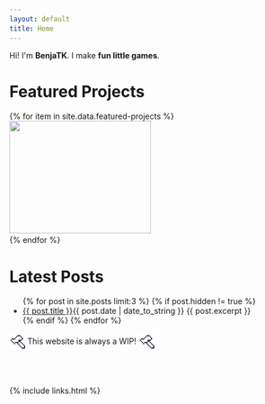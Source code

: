 ```yaml
---
layout: default
title: Home
---
```


Hi! I'm **BenjaTK**. I make **fun little games**.


# Featured Projects

<div class="game-grid">
    {% for item in site.data.featured-projects %}
    <div class="game-thumb">
        <a class="game-link" href="{{ item.link }}" target="_blank"><img height="200" width="252" src="{{ item.image }}"></a>
    </div>
    {% endfor %}
</div>

# Latest Posts

<ul class="blog-list">
  {% for post in site.posts limit:3 %}
    {% if post.hidden != true %}
    <li>
      <a href="{{ post.url }}">{{ post.title }}</a><span class="post-date float-right">{{ post.date | date_to_string }}</span>
      <span class="excerpt">{{ post.excerpt }}</span>
    </li>
    {% endif %}
  {% endfor %}
</ul>


<img width="32" decoding="async" src="assets/images/icons/hammer.svg" style="vertical-align:middle">This website is always a WIP! <img width="32" decoding="async" src="assets/images/icons/hammer.svg" style="vertical-align:middle">

<br>
<br>

{% include links.html %}